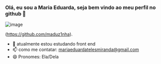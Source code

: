 ### Olá, eu sou a Maria Eduarda, seja bem vindo ao meu perfil no github 👋
![image](https://github.com/maduz1nha/maduz1nha/assets/165913465/5dcc167d-ed95-409c-9de0-854b1c93446e)

(https://github.com/maduz1nha).



- 🌱 atualmente estou estudando front end 
- 📫 como me contatar: mariaeduardatelesmiranda@gmail.com
- 😄 Pronomes: Ela/Dela
  

